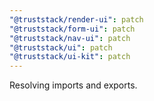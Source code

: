 ```yaml
---
"@truststack/render-ui": patch
"@truststack/form-ui": patch
"@truststack/nav-ui": patch
"@truststack/ui": patch
"@truststack/ui-kit": patch
---
```


Resolving imports and exports.
